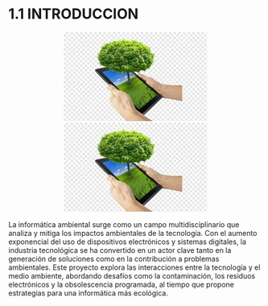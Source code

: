# 1.1 INTRODUCCION

<p align="center">
  <img src="/img/informatica.jpeg" alt="![informatica](/img/informatica.jpeg)" />
  <img src="/img/informatica.jpeg" alt="![informatica1](/img/informatica1.jpeg)" />
</p>

La informática ambiental surge como un campo multidisciplinario que analiza y mitiga los impactos ambientales de la tecnología. Con el  aumento exponencial del uso de dispositivos electrónicos y sistemas digitales, la industria tecnológica se ha convertido en un actor clave  tanto en la generación de soluciones como en la contribución a problemas ambientales. Este proyecto explora las interacciones entre la  tecnología y el medio ambiente, abordando desafíos como la contaminación, los residuos electrónicos y la obsolescencia programada, al  tiempo que propone estrategias para una informática más ecológica. 


